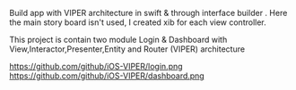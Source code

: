 Build app with VIPER architecture in swift & through interface builder . Here the main story board isn't used, I created xib for each view controller. 

This project is contain two module Login & Dashboard with View,Interactor,Presenter,Entity and Router (VIPER) architecture

https://github.com/github/iOS-VIPER/login.png
https://github.com/github/iOS-VIPER/dashboard.png 
